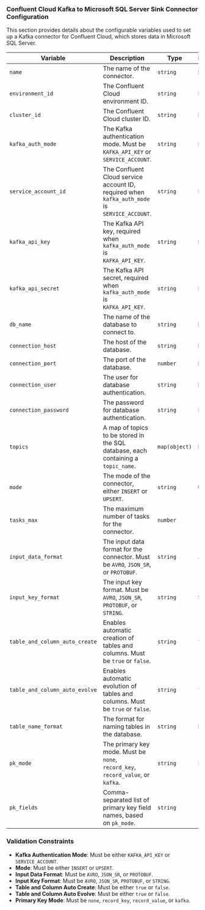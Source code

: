 ### Confluent Cloud Kafka to Microsoft SQL Server Sink Connector Configuration

This section provides details about the configurable variables used to set up a Kafka connector for Confluent Cloud, which stores data in Microsoft SQL Server.

| **Variable**                     | **Description**                                                                                     | **Type**         | **Default**                                      |
|----------------------------------|-----------------------------------------------------------------------------------------------------|------------------|--------------------------------------------------|
| `name`                           | The name of the connector.                                                                          | `string`         | N/A                                              |
| `environment_id`                 | The Confluent Cloud environment ID.                                                                 | `string`         | N/A                                              |
| `cluster_id`                     | The Confluent Cloud cluster ID.                                                                     | `string`         | N/A                                              |
| `kafka_auth_mode`                | The Kafka authentication mode. Must be `KAFKA_API_KEY` or `SERVICE_ACCOUNT`.                       | `string`         | N/A                                              |
| `service_account_id`             | The Confluent Cloud service account ID, required when `kafka_auth_mode` is `SERVICE_ACCOUNT`.       | `string`         | N/A                                              |
| `kafka_api_key`                  | The Kafka API key, required when `kafka_auth_mode` is `KAFKA_API_KEY`.                              | `string`         | N/A                                              |
| `kafka_api_secret`               | The Kafka API secret, required when `kafka_auth_mode` is `KAFKA_API_KEY`.                           | `string`         | N/A                                              |
| `db_name`                        | The name of the database to connect to.                                                             | `string`         | N/A                                              |
| `connection_host`                | The host of the database.                                                                           | `string`         | N/A                                              |
| `connection_port`                | The port of the database.                                                                           | `number`         | N/A                                              |
| `connection_user`                | The user for database authentication.                                                               | `string`         | N/A                                              |
| `connection_password`            | The password for database authentication.                                                           | `string`         | N/A                                              |
| `topics`                         | A map of topics to be stored in the SQL database, each containing a `topic_name`.                   | `map(object)`    | N/A                                              |
| `mode`                           | The mode of the connector, either `INSERT` or `UPSERT`.                                            | `string`         | `UPSERT`                                         |
| `tasks_max`                      | The maximum number of tasks for the connector.                                                      | `number`         | `1`                                              |
| `input_data_format`              | The input data format for the connector. Must be `AVRO`, `JSON_SR`, or `PROTOBUF`.                  | `string`         | `JSON_SR`                                        |
| `input_key_format`               | The input key format. Must be `AVRO`, `JSON_SR`, `PROTOBUF`, or `STRING`.                           | `string`         | `STRING`                                         |
| `table_and_column_auto_create`   | Enables automatic creation of tables and columns. Must be `true` or `false`.                        | `string`         | `true`                                           |
| `table_and_column_auto_evolve`   | Enables automatic evolution of tables and columns. Must be `true` or `false`.                       | `string`         | `true`                                           |
| `table_name_format`              | The format for naming tables in the database.                                                       | `string`         | N/A                                              |
| `pk_mode`                        | The primary key mode. Must be `none`, `record_key`, `record_value`, or `kafka`.                     | `string`         | `kafka`                                          |
| `pk_fields`                      | Comma-separated list of primary key field names, based on `pk_mode`.                                | `string`         | `""` |

### Validation Constraints
- **Kafka Authentication Mode**: Must be either `KAFKA_API_KEY` or `SERVICE_ACCOUNT`.
- **Mode**: Must be either `INSERT` or `UPSERT`.
- **Input Data Format**: Must be `AVRO`, `JSON_SR`, or `PROTOBUF`.
- **Input Key Format**: Must be `AVRO`, `JSON_SR`, `PROTOBUF`, or `STRING`.
- **Table and Column Auto Create**: Must be either `true` or `false`.
- **Table and Column Auto Evolve**: Must be either `true` or `false`.
- **Primary Key Mode**: Must be `none`, `record_key`, `record_value`, or `kafka`.
